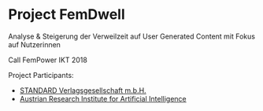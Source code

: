 # Project FemDwell

Analyse &amp; Steigerung der Verweilzeit auf User Generated Content mit Fokus auf Nutzerinnen

Call FemPower IKT 2018

Project Participants:
* [STANDARD Verlagsgesellschaft m.b.H.](https://derstandard.at/)
* [Austrian Research Institute for Artificial Intelligence](http://ofai.at/)
